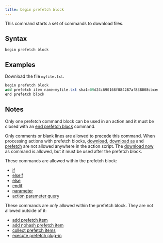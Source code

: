 ```yaml
---
title: begin prefetch block
---
```


This command starts a set of commands to download files.

## Syntax

    begin prefetch block

## Examples

Download the file `myfile.txt`.

```actionscript
begin prefetch block
add prefetch item name=myfile.txt sha1=09d24c690168f084287af838008cbceca8215425 size=234 url=http://example.com/myfile.txt
end prefetch block
```

## Notes

Only one prefetch command block can be used in an action and it must be closed
with an [end prefetch block](./end-prefetch-block.html) command.

Only comments or blank lines are allowed to precede this command. When
processing actions with prefetch blocks, [download](./download.html), [download
as](./download-as.html) and [prefetch](./prefetch.html) are not allowed anywhere
in the action script. The [download now](./download-now.html) as command is
allowed, but it must be used after the prefetch block.

These commands are allowed within the prefetch block:

* [if](../flow-control/if.html)
* [elseif](../flow-control/elseif.html)
* [else](../flow-control/else.html)
* [endif](../flow-control/endif.html)
* [parameter](../flow-control/parameter.html)
* [action parameter query](../flow-control/action-parameter-query.html)

These commands are *only* allowed within the prefetch block. They are not
allowed outside of it:

* [add prefetch item](./add-prefetch-item.html)
* [add nohash prefetch item](./add-nohash-prefetch-item.html)
* [collect prefetch items](./collect-prefetch-items.html)
* [execute prefetch plug-in](./execute-prefetch-plug-in.html)
